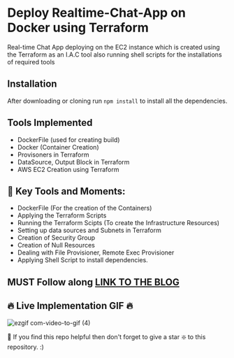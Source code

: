 # Deploy Realtime-Chat-App on Docker using Terraform
Real-time Chat App deploying on the EC2 instance which is created using the Terraform as an I.A.C tool also running shell scripts for the installations of required tools

## Installation 
After downloading or cloning run `npm install` to install all the dependencies.

## Tools Implemented
- DockerFile (used for creating build)
- Docker (Container Creation)
- Provisoners in Terraform
- DataSource, Output Block in Terraform
- AWS EC2 Creation using Terraform
  

## 🌟 Key Tools and Moments:
- DockerFile (For the creation of the Containers) 
- Applying the Terraform Scripts
- Running the Terraform Scipts (To create the Infrastructure Resources)
- Setting up data sources and Subnets in Terraform
- Creation of Security Group
- Creation of Null Resources
- Dealing with File Provisioner, Remote Exec Provisioner
- Applying Shell Script to install dependencies.

## **MUST** Follow along [LINK TO THE BLOG](https://codemyworld.hashnode.dev/deploy-real-time-chat-app-on-docker-using-terraform)

## 🔥 Live Implementation GIF 🔥
![ezgif com-video-to-gif (4)](https://github.com/adityadhopade/terraform-realtime-chatapp/assets/48392204/df37589f-4aed-4f4a-bdc0-7ad752a06e76)


🙏 If you find this repo helpful then don't forget to give a star ❇️ to this repository. :)
